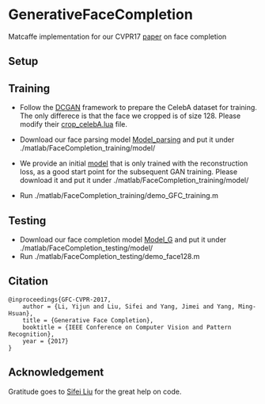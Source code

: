 # GenerativeFaceCompletion
Matcaffe implementation for our CVPR17 [paper](https://drive.google.com/file/d/0B8_MZ8a8aoSeMjRFM2VYdVR4Q1U/view) on face completion

## Setup

## Training
- Follow the [DCGAN](https://github.com/soumith/dcgan.torch) framework to prepare the CelebA dataset for training. The only differece is that the face we cropped is of size 128. Please modify their [crop_celebA.lua](https://github.com/soumith/dcgan.torch/blob/master/data/crop_celebA.lua) file.

- Download our face parsing model [Model_parsing](https://drive.google.com/open?id=0B8_MZ8a8aoSeaXlUR296TzM2NW8) and put it under ./matlab/FaceCompletion_training/model/ 

- We provide an initial [model](https://drive.google.com/open?id=0B8_MZ8a8aoSeWWtldlhXSjdydVk) that is only trained with the reconstruction loss, as a good start point for the subsequent GAN training. Please download it and put it under ./matlab/FaceCompletion_training/model/ 

- Run ./matlab/FaceCompletion_training/demo_GFC_training.m




## Testing
- Download our face completion model [Model_G](https://drive.google.com/open?id=0B8_MZ8a8aoSeQlNwY2pkRkVIVmM) and put it under ./matlab/FaceCompletion_testing/model/ 
- Run ./matlab/FaceCompletion_testing/demo_face128.m

## Citation
```
@inproceedings{GFC-CVPR-2017,
    author = {Li, Yijun and Liu, Sifei and Yang, Jimei and Yang, Ming-Hsuan},
    title = {Generative Face Completion},
    booktitle = {IEEE Conference on Computer Vision and Pattern Recognition},
    year = {2017}
}
```

## Acknowledgement
Gratitude goes to [Sifei Liu](https://github.com/Liusifei) for the great help on code.
